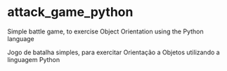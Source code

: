 # attack_game_python
Simple battle game, to exercise Object Orientation using the Python language

Jogo de batalha simples, para exercitar Orientação a Objetos utilizando a linguagem Python

